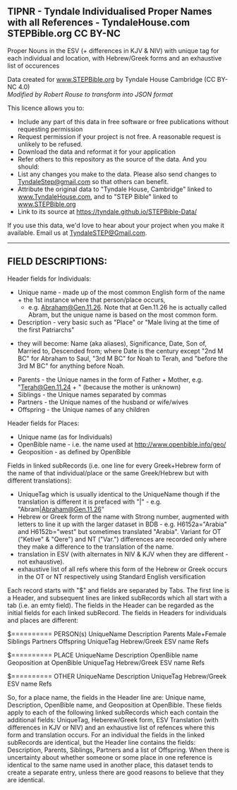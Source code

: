 ## TIPNR - Tyndale Individualised Proper Names with all References - TyndaleHouse.com STEPBible.org CC BY-NC   
Proper Nouns in the ESV (+ differences in KJV & NIV) with unique tag for each individual and location, with Hebrew/Greek forms and an exhaustive list of occurences  

Data created for www.STEPBible.org by Tyndale House Cambridge (CC BY-NC 4.0)  
_Modified by Robert Rouse to transform into JSON format_

This licence allows you to:
* Include any part of this data in free software or free publications without requesting permission 
* Request permission if your project is not free. A reasonable request is unlikely to be refused.
* Download the data and reformat it for your application
* Refer others to this repository as the source of the data.
And you should:
* List any changes you make to the data. Please also send changes to TyndaleStep@gmail.com so that others can benefit.
* Attribute the original data to "Tyndale House, Cambridge" linked to www.TyndaleHouse.com, 
  and to "STEP Bible" linked to www.STEPBible.org
* Link to its source at https://tyndale.github.io/STEPBible-Data/

If you use this data, we'd love to hear about your project when you make it available. Email us at TyndaleSTEP@Gmail.com.
___



## FIELD DESCRIPTIONS:

Header fields for  Individuals: 
* Unique name - made up of the most common English form of the name + the 1st instance where that person/place occurs, 
  - e.g. Abraham@Gen.11.26. Note that at Gen.11.26 he is actually called Abram, but the unique name is based on the most common form.
* Description - very basic such as "Place" or "Male living at the time of the first Patriarchs"
 - they will become: Name (aka aliases), Significance, Date, Son of, Married to, Descended from; where Date is the century except "2nd M BC" for Abraham to Saul, "3rd M BC" for Noah to Terah, and "before the 3rd M BC" for anything before Noah. 
* Parents - the Unique names in the form of Father + Mother, e.g. "Terah@Gen.11.24 + " (because the mother is unknown)
* Siblings - the Unique names separated by commas
* Partners - the Unique names  of the husband or wife/wives 
* Offspring - the Unique names of any children

Header fields for Places:
* Unique name (as for Individuals)
* OpenBible name - i.e. the name used at http://www.openbible.info/geo/
* Geoposition - as defined by OpenBible

Fields in linked subRecords (i.e. one line for every Greek+Hebrew form of the name of that individual/place or the same Greek/Hebrew but with different translations): 
* UniqueTag which is usually identical to the UniqueName though if the translation is different it is prefaced with "|"  - e.g. "Abram|Abraham@Gen.11.26"
* Hebrew or Greek form of the name with Strong number, augmented with letters to line it up with the larger dataset in BDB  - e.g. H6152a="Arabia" and H6152b="west" but sometimes translated "Arabia". Variant for OT ("Ketive" & "Qere") and NT ("Var.") differences are recorded only where they make a difference to the translation of the name.
* translation in ESV (with alternates in NIV & KJV when they are different - not exhaustive).
* exhaustive list of all refs where this form of the Hebrew or Greek  occurs in the OT or NT respectively using Standard English versification

Each record starts with "$" and fields are separated by Tabs. 
The first line is a Header, and subsequent lines are linked subRecords which all start with a tab (i.e. an emty field). The fields in the Header can be regarded as the initial fields for each linked subRecord. 
The fields in Headers for individuals and places are different:

$========== PERSON(s)
UniqueName	Description	Parents Male+Female	Siblings	Partners	Offspring
	UniqueTag	Hebrew/Greek	ESV name	Refs

$========== PLACE
UniqueName	Description	OpenBible name	Geoposition at OpenBible
	UniqueTag	Hebrew/Greek	ESV name	Refs

$========== OTHER
UniqueName	Description	
	UniqueTag	Hebrew/Greek	ESV name	Refs

So, for a place name, the fields in the Header line are: Unique name, Description, OpenBible name, and Geoposition at OpenBible. These fields apply to each of the following linked subRecords which each contain the additional fields: UniqueTag, Heberew/Greek form, ESV Translation (with differences in KJV or NIV) and an exhaustive list of refences where this form and translation occurs. 
For an individual the fields in the linked subRecords are identical, but the Header line contains the fields: Description, Parents, Siblings, Partners and a list of Offspring.
When there is uncertainty about whether someone or some place in one reference is identical to the same name used in another place, this dataset tends to create a separate entry, unless there are good reasons to believe that they are identical. 
 
